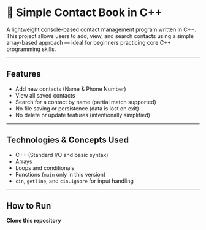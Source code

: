 # 📒 Simple Contact Book in C++

A lightweight console-based contact management program written in C++. This project allows users to add, view, and search contacts using a simple array-based approach — ideal for beginners practicing core C++ programming skills.

---

## Features

-  Add new contacts (Name & Phone Number)
-  View all saved contacts
-  Search for a contact by name (partial match supported)
-  No file saving or persistence (data is lost on exit)
-  No delete or update features (intentionally simplified)

---

##  Technologies & Concepts Used

- C++ (Standard I/O and basic syntax)
- Arrays
- Loops and conditionals
- Functions (`main` only in this version)
- `cin`, `getline`, and `cin.ignore` for input handling

---

## How to Run
**Clone this repository**
